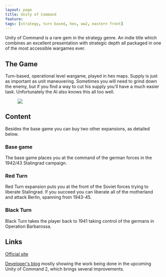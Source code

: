 ```yaml
---
layout: page
title: Unity of Command
feature: 
tags: [strategy, turn based, hex, ww2, eastern front]
---
```


Unity of Command is a rare gem in the strategy genre. An indie title which combines an excellent presentation with strategic depth all packaged in one of the most accessible wargames ever.

## The Game

Turn-based, operational level wargame, played in hex maps. Supply is just as important as unit maneuvering. Sometimes you will need to grind down the enemy, but if you find a way to cut his supply you'll have a much easier task. Unfortunately the AI also knows this all too well.

<figure class="">
    <a href="https://i.imgur.com/9Kd7zle.jpg"><img src="https://i.imgur.com/9Kd7zle.jpg"></a>
</figure>

## Content

Besides the base game you can buy two other expansions, as detailed below.

### Base game

The base game places you at the command of the german forces in the 1942/43 Stalingrad campaign.

### Red Turn

Red Turn expansion puts you at the front of the Soviet forces trying to liberate Stalingrad. If you succeed you can liberate all of the motherland and attack Berlin, spanning from 1943-45.

### Black Turn

Black Turn takes the player back to 1941 taking control of the germans in Operation Barbarossa.

## Links

[Official site](https://unityofcommand.net/)

[Developer's blog](https://unityofcommand.net/blog/) mostly showing the work being done in the upcoming Unity of Command 2, which brings several improvements.